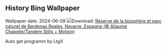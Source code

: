 ## History Bing Wallpaper
Wallpaper date: 2024-06-09
![](https://www.bing.com/th?id=OHR.BardenasBiosphere_FR-FR3427127743_UHD.jpg&w=1000)Download: [Réserve de la biosphère et parc naturel de Bardenas Reales, Navarre, Espagne (© Aliaume Chapelle/Tandem Stills + Motion)](https://www.bing.com/th?id=OHR.BardenasBiosphere_FR-FR3427127743_UHD.jpg)

Auto get programm by LtgX
